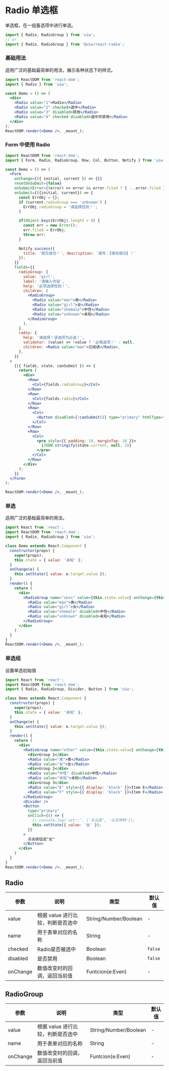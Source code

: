 Radio 单选框
===

单选框，在一组备选项中进行单选。

```jsx
import { Radio, RadioGroup } from 'uiw';
// or
import { Radio, RadioGroup } from '@uiw/react-radio';
```

### 基础用法

适用广泛的基础最简单的用法，展示各种状态下的样式。

<!--rehype:bgWhite=true&codeSandbox=true&codePen=true-->
```jsx
import ReactDOM from 'react-dom';
import { Radio } from 'uiw';

const Demo = () => (
  <div>
    <Radio value="1">Radio</Radio>
    <Radio value="2" checked>选中</Radio>
    <Radio value="3" disabled>禁用</Radio>
    <Radio value="4" checked disabled>选中并禁用</Radio>
  </div>
);
ReactDOM.render(<Demo />, _mount_);
```

### Form 中使用 Radio

<!--rehype:bgWhite=true&codeSandbox=true&codePen=true-->
```jsx
import ReactDOM from 'react-dom';
import { Form, Radio, RadioGroup, Row, Col, Button, Notify } from 'uiw';

const Demo = () => (
  <Form
    onChange={({ initial, current }) => {}}
    resetOnSubmit={false}
    onSubmitError={(error) => error && error.filed ? { ...error.filed } : null}
    onSubmit={({initial, current}) => {
      const ErrObj = {};
      if (current.radioGroup === 'unknown') {
        ErrObj.radioGroup = '请选择性别！';
      }

      if(Object.keys(ErrObj).length > 0) {
        const err = new Error();
        err.filed = ErrObj;
        throw err;
      }

      Notify.success({
        title: '提交成功！', description: `填写：【填写成功】！`
      });
    }}
    fields={{
      radioGroup: {
        value: 'girl',
        label: '请输入内容',
        help: '必须选择性别！',
        children: (
          <RadioGroup>
            <Radio value="man">男</Radio>
            <Radio value="girl">女</Radio>
            <Radio value="shemale">中性</Radio>
            <Radio value="unknown">未知</Radio>
          </RadioGroup>
        ),
      },
      radio: {
        help: '请选择！该选项为必选！',
        validator: (value) => !value ? '必填选项！' : null,
        children: <Radio value="man">已阅读</Radio>,
      },
    }}
  >
    {({ fields, state, canSubmit }) => {
      return (
        <div>
          <Row>
            <Col>{fields.radioGroup}</Col>
          </Row>
          <Row>
            <Col>{fields.radio}</Col>
          </Row>
          <Row>
            <Col>
              <Button disabled={!canSubmit()} type="primary" htmlType="submit">提交</Button>
            </Col>
          </Row>
          <Row>
            <Col>
              <pre style={{ padding: 10, marginTop: 10 }}>
                {JSON.stringify(state.current, null, 2)}
              </pre>
            </Col>
          </Row>
        </div>
      );
    }}
  </Form>
);

ReactDOM.render(<Demo />, _mount_);
```

### 单选

适用广泛的基础最简单的用法。

<!--rehype:bgWhite=true&codeSandbox=true&codePen=true-->
```jsx
import React from 'react';
import ReactDOM from 'react-dom';
import { Radio, RadioGroup } from 'uiw';

class Demo extends React.Component {
  constructor(props) {
    super(props);
    this.state = { value: '未知' };
  }
  onChange(e) {
    this.setState({ value: e.target.value });
  }
  render() {
    return (
      <div>
        <RadioGroup name="sexs" value={this.state.value} onChange={this.onChange.bind(this)}>
          <Radio value="man">男</Radio>
          <Radio value="girl">女</Radio>
          <Radio value="shemale" disabled>中性</Radio>
          <Radio value="unknown" disabled>未知</Radio>
        </RadioGroup>
      </div>
    )
  }
}
ReactDOM.render(<Demo />, _mount_);
```

### 单选组

设置单选初始值

<!--rehype:bgWhite=true&codeSandbox=true&codePen=true-->
```jsx
import React from 'react';
import ReactDOM from 'react-dom';
import { Radio, RadioGroup, Divider, Button } from 'uiw';

class Demo extends React.Component {
  constructor(props) {
    super(props);
    this.state = { value: '未知' };
  }
  onChange(e) {
    this.setState({ value: e.target.value });
  }
  render() {
    return (
      <div>
        <RadioGroup name="other" value={this.state.value} onChange={this.onChange.bind(this)}>
          <div>Group 1</div>
          <Radio value="男">男</Radio>
          <Radio value="女">女</Radio>
          <div>Group 2</div>
          <Radio value="中性" disabled>中性</Radio>
          <Radio value="未知">未知</Radio>
          <div>Group 3</div>
          <Radio value="E" style={{ display: 'block' }}>Item E</Radio>
          <Radio value="F" style={{ display: 'block' }}>Item F</Radio>
        </RadioGroup>
        <Divider />
        <Button
          type="primary"
          onClick={() => {
            // console.log('set::', ['东北菜', '北京烤鸭']);
            this.setState({ value: '女' });
          }}
        >
          点击按钮选"女"
        </Button>
      </div>
    )
  }
}
ReactDOM.render(<Demo />, _mount_);
```

## Radio

| 参数 | 说明 | 类型 | 默认值 |
|--------- |-------- |--------- |-------- |
| value | 根据 value 进行比较，判断是否选中 | String/Number/Boolean | - |
| name | 用于表单对应的名称 | String | - |
| checked | Radio是否被选中 | Boolean | `false` |
| disabled | 是否禁用 | Boolean | `false` |
| onChange | 数值改变时的回调，返回当前值 | Funtcion(e:Even) | - |

## RadioGroup 

| 参数 | 说明 | 类型 | 默认值 |
|--------- |-------- |--------- |-------- |
| value | 根据 value 进行比较，判断是否选中 | String/Number/Boolean | - |
| name | 用于表单对应的名称 | String | - |
| onChange | 数值改变时的回调，返回当前值 | Funtcion(e:Even) | - |
